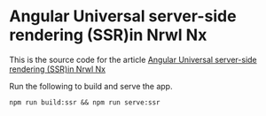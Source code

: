 # Angular Universal server-side rendering (SSR)in Nrwl Nx

This is the source code for the article [Angular Universal server-side rendering (SSR)in Nrwl Nx](https://jareddesign.medium.com/angular-universal-server-side-rendering-ssr-in-nrwl-nx-fdb94d7953e)

Run the following to build and serve the app.

```
npm run build:ssr && npm run serve:ssr
```
